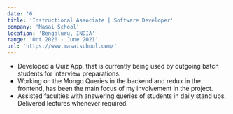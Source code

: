 ```yaml
---
date: '6'
title: 'Instructional Associate | Software Developer'
company: 'Masai School'
location: 'Bengaluru, INDIA'
range: 'Oct 2020 - June 2021'
url: 'https://www.masaischool.com/'
---
```


- Developed a Quiz App, that is currently being used by outgoing batch students for interview preparations.
- Working on the Mongo Queries in the backend and redux in the frontend, has been the main focus of my involvement in the project.
- Assisted faculties with answering queries of students in daily stand ups. Delivered lectures whenever required.
